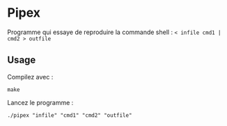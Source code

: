 # Pipex

Programme qui essaye de reproduire la commande shell : `< infile cmd1 | cmd2 > outfile`

## Usage

Compilez avec :

``make``

Lancez le programme :

``./pipex "infile" "cmd1" "cmd2" "outfile"``

